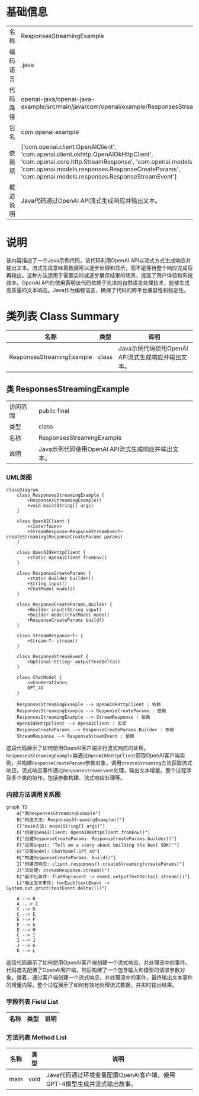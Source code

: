 # 基础信息

|      |      |
|------|------|
| 名称 | ResponsesStreamingExample |
| 编码语言 | .java |
| 代码路径 | openai-java/openai-java-example/src/main/java/com/openai/example/ResponsesStreamingExample.java |
| 包名 | com.openai.example |
| 依赖项 | ['com.openai.client.OpenAIClient', 'com.openai.client.okhttp.OpenAIOkHttpClient', 'com.openai.core.http.StreamResponse', 'com.openai.models.ChatModel', 'com.openai.models.responses.ResponseCreateParams', 'com.openai.models.responses.ResponseStreamEvent'] |
| 概述说明 | Java代码通过OpenAI API流式生成响应并输出文本。 |

# 说明

该内容描述了一个Java示例代码，该代码利用OpenAI API以流式方式生成响应并输出文本。流式生成意味着数据可以逐步处理和显示，而不是等待整个响应完成后再输出。这种方法适用于需要实时或逐步展示结果的场景，提高了用户体验和系统效率。OpenAI API的使用表明该代码依赖于先进的自然语言处理技术，能够生成高质量的文本响应。Java作为编程语言，确保了代码的跨平台兼容性和稳定性。

# 类列表 Class Summary

| 名称   | 类型  | 说明 |
|-------|------|-------------|
| ResponsesStreamingExample | class | Java示例代码使用OpenAI API流式生成响应并输出文本。 |



## 类 ResponsesStreamingExample

|      |      |
|------|------|
| 访问范围 | public final |
| 类型 | class |
| 名称 | ResponsesStreamingExample |
| 说明 | Java示例代码使用OpenAI API流式生成响应并输出文本。 |


### UML类图

```mermaid
classDiagram
    class ResponsesStreamingExample {
        +ResponsesStreamingExample()
        +void main(String[] args)
    }

    class OpenAIClient {
        <<Interface>>
        +StreamResponse~ResponseStreamEvent~ createStreaming(ResponseCreateParams params)
    }

    class OpenAIOkHttpClient {
        +static OpenAIClient fromEnv()
    }

    class ResponseCreateParams {
        +static Builder builder()
        +String input()
        +ChatModel model()
    }

    class ResponseCreateParams.Builder {
        +Builder input(String input)
        +Builder model(ChatModel model)
        +ResponseCreateParams build()
    }

    class StreamResponse~T~ {
        +Stream~T~ stream()
    }

    class ResponseStreamEvent {
        +Optional~String~ outputTextDelta()
    }

    class ChatModel {
        <<Enumeration>>
        GPT_4O
    }

    ResponsesStreamingExample --> OpenAIOkHttpClient : 依赖
    ResponsesStreamingExample --> ResponseCreateParams : 依赖
    ResponsesStreamingExample --> StreamResponse : 依赖
    OpenAIOkHttpClient --> OpenAIClient : 实现
    ResponseCreateParams --> ResponseCreateParams.Builder : 依赖
    StreamResponse --> ResponseStreamEvent : 依赖
```

这段代码展示了如何使用OpenAI客户端进行流式响应的处理。`ResponsesStreamingExample`类通过`OpenAIOkHttpClient`获取OpenAI客户端实例，并构建`ResponseCreateParams`参数对象，调用`createStreaming`方法获取流式响应。流式响应事件通过`ResponseStreamEvent`处理，输出文本增量。整个过程涉及多个类的协作，包括参数构建、流式响应处理等。


### 内部方法调用关系图

```mermaid
graph TD
    A["类ResponsesStreamingExample"]
    B["构造方法: ResponsesStreamingExample()"]
    C["main方法: main(String[] args)"]
    D["创建OpenAIClient: OpenAIOkHttpClient.fromEnv()"]
    E["创建ResponseCreateParams: ResponseCreateParams.builder()"]
    F["设置input: 'Tell me a story about building the best SDK!'"]
    G["设置model: ChatModel.GPT_4O"]
    H["构建ResponseCreateParams: build()"]
    I["创建流响应: client.responses().createStreaming(createParams)"]
    J["流处理: streamResponse.stream()"]
    K["扁平化事件: flatMap(event -> event.outputTextDelta().stream())"]
    L["输出文本事件: forEach(textEvent -> System.out.print(textEvent.delta()))"]

    A --> B
    A -.-> C
    C --> D
    C --> E
    E --> F
    E --> G
    E --> H
    C --> I
    I --> J
    J --> K
    K --> L
```

这段代码展示了如何使用OpenAI客户端创建一个流式响应，并处理流中的事件。代码首先配置了OpenAI客户端，然后构建了一个包含输入和模型的请求参数对象。接着，通过客户端创建一个流式响应，并处理流中的事件，最终输出文本事件的增量内容。整个过程展示了如何有效地处理流式数据，并实时输出结果。

### 字段列表 Field List

| 名称  | 类型  | 说明 |
|-------|-------|------|

### 方法列表 Method List

| 名称  | 类型  | 说明 |
|-------|-------|------|
| main | void | Java代码通过环境变量配置OpenAI客户端，使用GPT-4模型生成并流式输出故事。 |




